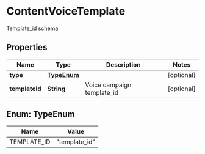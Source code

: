 

# ContentVoiceTemplate

Template_id schema

## Properties

| Name | Type | Description | Notes |
|------------ | ------------- | ------------- | -------------|
|**type** | [**TypeEnum**](#TypeEnum) |  |  [optional] |
|**templateId** | **String** | Voice campaign template_id |  [optional] |



## Enum: TypeEnum

| Name | Value |
|---- | -----|
| TEMPLATE_ID | &quot;template_id&quot; |



